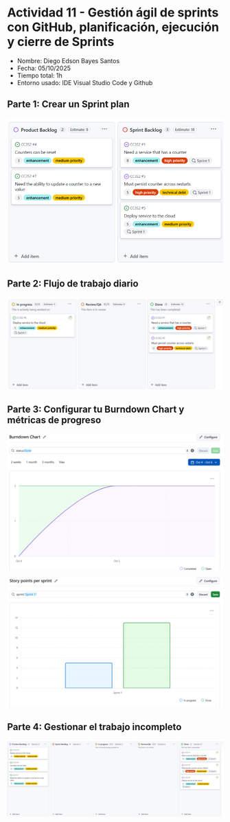 # Actividad 11 - Gestión ágil de sprints con GitHub, planificación, ejecución y cierre de Sprints

- Nombre: Diego Edson Bayes Santos
- Fecha: 05/10/2025
- Tiempo total: 1h
- Entorno usado: IDE Visual Studio Code y Github

## Parte 1: Crear un Sprint plan

![Sprint Plan](./capturas/1-sprint-plan.png)

## Parte 2: Flujo de trabajo diario

![Sprint Flow](./capturas/2-sprint-flow.png)

## Parte 3: Configurar tu Burndown Chart y métricas de progreso

![Burndown Chart](./capturas/3-burndown-chart.png)

![Story Points Sprint](./capturas/3-story-points-per-sprint.png)

## Parte 4: Gestionar el trabajo incompleto

![Unfinished Work](./capturas/4-unfinished-work.png)
